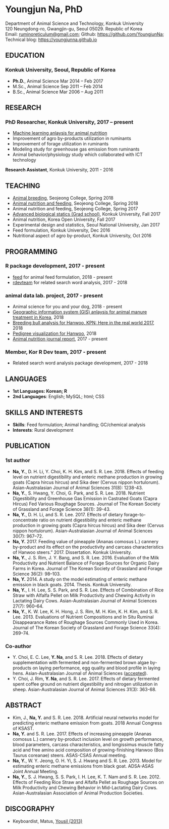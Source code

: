 # Youngjun Na, PhD   
Department of Animal Science and Technology, Konkuk University  
120 Neungdong-ro, Gwangjin-gu, Seoul 05029. Republic of Korea  
Email: ruminoreticulum@gmail.com; Github: https://github.com/YoungjunNa; Technical blog: https://youngjunna.github.io  

## EDUCATION
### **Konkuk University**, Seoul, Republic of Korea  
- **Ph.D.**, Animal Science	Mar 2014 – Feb 2017  
- M.Sc., Animal Science	Sep 2011 – Feb 2014  
- B.Sc., Animal Science	Mar 2006 – Aug 2011  
  
## RESEARCH   
### **PhD Researcher**, Konkuk University, 2017 – present  
- [Machine learning anlaysis for animal nutrition](https://github.com/YoungjunNa/machine_learning_animal_sci)  
- Improvement of agro by-products utilization in ruminants  
- Improvement of forage utilization in ruminants  
- Modeling study for greenhouse gas emission from ruminants  
- Animal behavior/physiology study which collaborated with ICT technology  
  
**Research Assistant**, Konkuk University, 2011 - 2016  

## TEACHING   
- [Animal breeding](https://github.com/YoungjunNa/2018_breeding_science), Seojeong College, Spring 2018
- [Animal nutrition and feeding](https://github.com/YoungjunNa/2018_animal_nutrition_and_feeding), Seojeong College, Spring 2018
- Animal nutrition and feeding, Seojeong College, Spring 2017  
- [Advanced biological statics (Grad school)](https://github.com/YoungjunNa/2017_advanced_biological_statics), Konkuk University, Fall 2017  
- Animal nutrition, Korea Open University, Fall 2017
- Experimental design and statistics, Seoul National University, Jan 2017  
- Feed formulation, Konkuk University, Dec 2016  
- Nutritional aspect of agro by-product, Konkuk University, Oct 2016  

## PROGRAMMING   
### R package development, 2017 - present  
- [feed](https://github.com/YoungjunNa/feed) for animal feed formulation, 2018 - present  
- [rdevteam](https://github.com/lovetoken/rdevteam) for related search word analysis, 2017 - 2018  

### animal data lab. project, 2017 - present  
- Animal science for you and your dog, 2018 - present  
- [Geographic information system (GIS) anlaysis for animal manure treatment in Korea](https://github.com/YoungjunNa/GIS-livestock-manure.git), 2018  
- [Breeding bull analysis for Hanwoo, KPN: Here in the real world 2017](https://youngjunna.github.io/adatalab/kpn-2017-sample.html), 2018
- [Pedigree visualization for Hanwoo](https://youngjunna.github.io/2018/04/10/kpn-network-full/), 2018  
- [Animal nutrition journal report](https://youngjunna.github.io/2018/07/04/animal-nutrition-journal-report/), 2017 - present  
### Member, Kor R Dev team, 2017 - present
- Related search word analysis package development, 2017 - 2018  

## LANGUAGES  
- **1st Languages: Korean; R**  
- **2nd Languages**: English; MySQL; html; CSS  

## SKILLS AND INTERESTS
- **Skills**: Feed formulation; Animal handling; GC/chemical analysis  
- **Interests**: Rural development  

## PUBLICATION  
### 1st author
- **Na, Y.**, D. H. Li, Y. Choi, K. H. Kim, and S. R. Lee. 2018. 
Effects of feeding level on nutrient digestibility and enteric methane production in growing goats (Capra hircus hircus) and Sika deer (Cervus nippon hortulorum). Asian-Australasian Journal of Animal Sciences 31(8): 1238-43.  
- **Na, Y.**, S. Hwang, Y. Choi, G. Park, and S. R. Lee. 2018. Nutrient Digestibility and Greenhouse Gas Emission in Castrated Goats 
(Capra Hircus) Fed Various Roughage Sources. Journal of The Korean Society of Grassland and Forage Science 38(1): 39-43.  
- **Na, Y.**, D. H. Li, and S. R. Lee. 2017. Effects of dietary forage-to-concentrate ratio on nutrient digestibility and enteric methane production in growing goats (Capra hircus hircus) and Sika deer (Cervus nippon hortulorum). Asian-Australasian Journal of Animal Sciences 30(7): 967–72.  
- **Na, Y.** 2017. Feeding value of pineapple (Ananas comosus L.) cannery by-product and its effect on the productivity and carcass characteristics of Hanwoo steers.” 2017. Dissertation. Konkuk University.  
- **Na, Y.**, J. S. Rim, J. Y. Bang, and S. R. Lee. 2016. Evaluation of the Milk Productivity and Nutrient Balance of Forage Sources for Organic Dairy Farms in Korea. Journal of The Korean Society of Grassland and Forage Science 36(2): 98–103.   
- **Na, Y.** 2014. A study on the model estimating of enteric methane emission in black goats. 2014. Thesis. Konkuk University.  
- **Na, Y.**, I. H. Lee, S. S. Park, and S. R. Lee. Effects of Combination of Rice Straw with Alfalfa Pellet on Milk Productivity and Chewing Activity in Lactating Dairy Cows. Asian-Australasian Journal of Animal Sciences 27(7): 960–64.  
- **Na, Y.**, K. W. Lee, K. H. Hong, J. S. Rim, M. H. Kim, K. H. Kim, and S. R. Lee. 2013. Evaluations of Nutrient Compositions and In Situ Ruminal Disappearance Rates of Roughage Sources Commonly Used in Korea. Journal of The Korean Society of Grassland and Forage Science 33(4): 269–74.  

### Co-author
- Y. Choi, E. C. Lee, **Y. Na**, and S. R. Lee. 2018. Effects of dietary supplementation with fermented and non-fermented brown algae by-products on laying performance, egg quality and blood profile in laying hens. Asian-Australasian Journal of Animal Sciences ([accepted](https://www.ajas.info/journal/view.php?number=23975)).
- Y. Choi, J. Rim, **Y. Na**, and S. R. Lee. 2017. Effects of dietary fermented spent coffee ground on nutrient digestibility and nitrogen utilization in sheep. Asian-Australasian Journal of Animal Sciences 31(3): 363-68.

## ABSTRACT 
- Kim, J., **Na, Y.** and S. R. Lee. 2018. Artificial neural networks  model for predicting enteric methane emission from goats. 2018 Annual Congress of KSAST.  
- **Na, Y.** and S. R. Lee. 2017. Effects of increasing pineapple (Ananas comosus L.) cannery by-product inclusion level on growth performance, blood parameters, carcass characteristics, and longissimus muscle fatty acid and free amino acid composition of growing-finishing Hanwoo (Bos Taurus coreanae) steers. ASAS-CSAS Annual meeting.   
- **Na, Y.**, W. Y. Jeong, O. H. Yi, S. J. Hwang and S. R. Lee. 2013. Model for estimating enteric methane emissions from black goat. ADSA-ASAS Joint Annual Meeting.  
- **Na, Y.**, S. J. Hwang, S. S. Park, I. H. Lee, K. T. Nam and S. R. Lee. 2012. Effects of Feeding Rice Straw and Alfalfa Pellet as Roughage Sources on Milk Productivity and Chewing Behavior in Mid-Lactating Dairy Cows. Asian-Australasian Association of Animal Production Societies.  

## DISCOGRAPHY
- Keyboardist, Matus, [Yousil (2013)](http://www.melon.com/album/detail.htm?albumId=2094686)  
